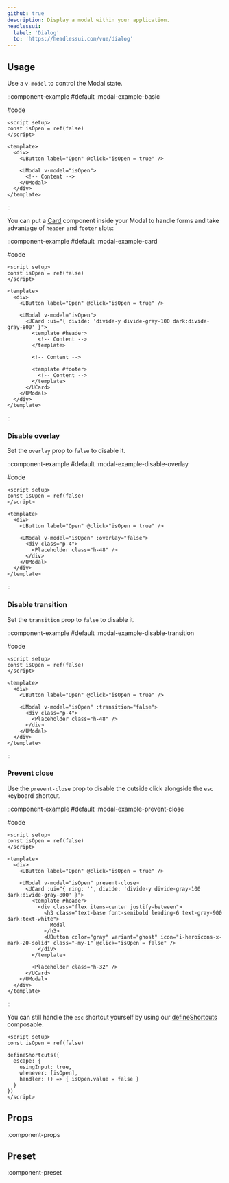 ```yaml
---
github: true
description: Display a modal within your application.
headlessui:
  label: 'Dialog'
  to: 'https://headlessui.com/vue/dialog'
---
```


## Usage

Use a `v-model` to control the Modal state.

::component-example
#default
:modal-example-basic

#code
```vue
<script setup>
const isOpen = ref(false)
</script>

<template>
  <div>
    <UButton label="Open" @click="isOpen = true" />

    <UModal v-model="isOpen">
      <!-- Content -->
    </UModal>
  </div>
</template>
```
::

You can put a [Card](/layout/card) component inside your Modal to handle forms and take advantage of `header` and `footer` slots:

::component-example
#default
:modal-example-card

#code
```vue
<script setup>
const isOpen = ref(false)
</script>

<template>
  <div>
    <UButton label="Open" @click="isOpen = true" />

    <UModal v-model="isOpen">
      <UCard :ui="{ divide: 'divide-y divide-gray-100 dark:divide-gray-800' }">
        <template #header>
          <!-- Content -->
        </template>

        <!-- Content -->

        <template #footer>
          <!-- Content -->
        </template>
      </UCard>
    </UModal>
  </div>
</template>
```
::

### Disable overlay

Set the `overlay` prop to `false` to disable it.

::component-example
#default
:modal-example-disable-overlay

#code
```vue
<script setup>
const isOpen = ref(false)
</script>

<template>
  <div>
    <UButton label="Open" @click="isOpen = true" />

    <UModal v-model="isOpen" :overlay="false">
      <div class="p-4">
        <Placeholder class="h-48" />
      </div>
    </UModal>
  </div>
</template>
```
::

### Disable transition

Set the `transition` prop to `false` to disable it.

::component-example
#default
:modal-example-disable-transition

#code
```vue
<script setup>
const isOpen = ref(false)
</script>

<template>
  <div>
    <UButton label="Open" @click="isOpen = true" />

    <UModal v-model="isOpen" :transition="false">
      <div class="p-4">
        <Placeholder class="h-48" />
      </div>
    </UModal>
  </div>
</template>
```
::

### Prevent close

Use the `prevent-close` prop to disable the outside click alongside the `esc` keyboard shortcut.

::component-example
#default
:modal-example-prevent-close

#code
```vue
<script setup>
const isOpen = ref(false)
</script>

<template>
  <div>
    <UButton label="Open" @click="isOpen = true" />

    <UModal v-model="isOpen" prevent-close>
      <UCard :ui="{ ring: '', divide: 'divide-y divide-gray-100 dark:divide-gray-800' }">
        <template #header>
          <div class="flex items-center justify-between">
            <h3 class="text-base font-semibold leading-6 text-gray-900 dark:text-white">
              Modal
            </h3>
            <UButton color="gray" variant="ghost" icon="i-heroicons-x-mark-20-solid" class="-my-1" @click="isOpen = false" />
          </div>
        </template>

        <Placeholder class="h-32" />
      </UCard>
    </UModal>
  </div>
</template>
```
::

You can still handle the `esc` shortcut yourself by using our [defineShortcuts](/getting-started/shortcuts#defineshortcuts) composable.

```vue
<script setup>
const isOpen = ref(false)

defineShortcuts({
  escape: {
    usingInput: true,
    whenever: [isOpen],
    handler: () => { isOpen.value = false }
  }
})
</script>
```

## Props

:component-props

## Preset

:component-preset
